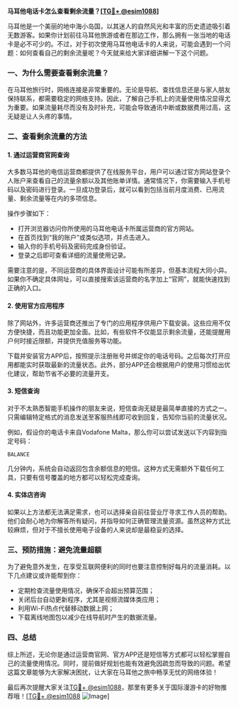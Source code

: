 **马耳他电话卡怎么查看剩余流量？[[TG💪+ @esim1088](https://t.me/s/esim1088)]**

马耳他是一个美丽的地中海小岛国，以其迷人的自然风光和丰富的历史遗迹吸引着无数游客。如果你计划前往马耳他旅游或者在那边工作，那么拥有一张当地的电话卡是必不可少的。不过，对于初次使用马耳他电话卡的人来说，可能会遇到一个问题：如何查看自己的剩余流量呢？今天就来给大家详细讲解一下这个问题。

### 一、为什么需要查看剩余流量？

在马耳他旅行时，网络连接是非常重要的。无论是导航、查找信息还是与家人朋友保持联系，都需要稳定的网络支持。因此，了解自己手机上的流量使用情况显得尤为重要。如果流量耗尽而没有及时补充，可能会导致通讯中断或数据费用过高，这无疑是让人头疼的事情。

### 二、查看剩余流量的方法

#### 1. 通过运营商官网查询

大多数马耳他的电信运营商都提供了在线服务平台，用户可以通过官方网站登录个人账户来查看自己的流量余额以及其他账单详情。通常情况下，你需要输入手机号码以及密码进行登录。一旦成功登录后，就可以看到包括当前月度消费、已用流量、剩余流量等在内的多项信息。

操作步骤如下：
- 打开浏览器访问你所使用的马耳他电话卡所属运营商的官方网站。
- 在首页找到“我的账户”或类似选项，并点击进入。
- 输入你的手机号码及密码完成身份验证。
- 登录之后即可查看详细的流量使用记录。

需要注意的是，不同运营商的具体界面设计可能有所差异，但基本流程大同小异。如果你不确定具体网址，可以直接搜索该运营商的名字加上“官网”，就能快速找到正确的入口。

#### 2. 使用官方应用程序

除了网站外，许多运营商还推出了专门的应用程序供用户下载安装。这些应用不仅方便快捷，而且功能更加全面。比如，有些软件不仅能显示剩余流量，还能提醒用户何时接近限额，并提供充值服务等功能。

下载并安装官方APP后，按照提示注册账号并绑定你的电话号码。之后每次打开应用都能实时获取最新的流量状态。此外，部分APP还会根据用户的使用习惯给出优化建议，帮助节省不必要的流量开支。

#### 3. 短信查询

对于不太熟悉智能手机操作的朋友来说，短信查询无疑是最简单直接的方式之一。只需编辑特定格式的消息发送至客服热线即可收到回复，告知你当前的流量状况。

例如，假设你的电话卡来自Vodafone Malta，那么你可以尝试发送以下内容到指定号码：
```
BALANCE
```
几分钟内，系统会自动返回包含余额信息的短信。这种方式无需额外下载任何工具，只要有信号覆盖的地方都可以轻松完成查询。

#### 4. 实体店咨询

如果以上方法都无法满足需求，也可以选择亲自前往营业厅寻求工作人员的帮助。他们会耐心地为你解答所有疑问，并指导如何正确管理流量资源。虽然这种方式比较麻烦，但对于不擅长使用电子设备的人来说却是最稳妥的选择。

### 三、预防措施：避免流量超额

为了避免意外发生，在享受互联网便利的同时也要注意控制好每月的流量消耗。以下几点建议或许能帮到你：

- 定期检查流量使用情况，确保不会超出预算范围；
- 关闭后台自动更新程序，尤其是视频流媒体类应用；
- 利用Wi-Fi热点代替移动数据上网；
- 下载离线地图包以减少在线导航时产生的数据流量。

### 四、总结

综上所述，无论你是通过运营商官网、官方APP还是短信等方式都可以轻松掌握自己的流量使用情况。同时，提前做好规划也能有效避免因疏忽而导致的问题。希望这篇文章能够为大家解决困扰，让大家在马耳他之旅中畅享无忧的网络体验！

最后再次提醒大家关注[TG💪+ @esim1088](https://t.me/s/esim1088)，那里有更多关于国际漫游卡的好物推荐哦！[[TG💪+ @esim1088](https://t.me/s/esim1088) ![Image](https://i.postimg.cc/4NQfJmqS/Snipaste-2025-05-13-00-14-12.png)]